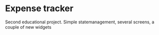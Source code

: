# Expense tracker

Second educational project. Simple statemanagement, several screens, a couple of new widgets
